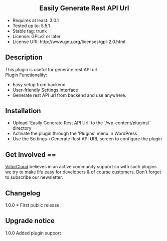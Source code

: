 <h2 align="center"> Easily Generate Rest API Url</h2>
<ul>
<li>Requires at least: 3.0.1</li>
<li>Tested up to: 5.5.1</li>
<li>Stable tag: trunk </li>
<li>License: GPLv2 or later</li>
<li>License URI: http://www.gnu.org/licenses/gpl-2.0.html</li>
</ul>

## Description 

This plugin is useful for generate rest API url.
<br>
Plugin Functionality: 
<ul>
<li>Easy setup from backend</li>
<li>User-friendly Settings Interface</li>
<li>Generate rest API url from backend and use anywhere.</li>
</ul>

## Installation  
 <ul>
<li>Upload `Easily Generate Rest API Url` to the `/wp-content/plugins/` directory</li>
<li> Activate the plugin through the 'Plugins' menu in WordPress</li>
<li>Use the Settings->Generate Rest API URL screen to configure the plugin</li>
</ul>
 
## Get Involved ==

[ViitorCloud](https://viitorcloud.com) believes in an active community support so with such plugins we try to make life easy for developers & of course customers. Don't forget to subscribe our newsletter. 

## Changelog 

1.0.0  * First public release.

## Upgrade notice 

1.0.0 Added plugin support 
